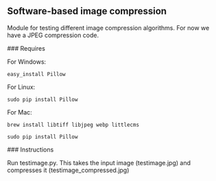 ## Software-based image compression

Module for testing different image compression algorithms. For now we have a JPEG compression code. 

### Requires

For Windows:
```
easy_install Pillow
```

For Linux:
```
sudo pip install Pillow
```

For Mac:
```
brew install libtiff libjpeg webp littlecms
```
```
sudo pip install Pillow
```

### Instructions

Run testimage.py. This takes the input image (testimage.jpg) and compresses it (testimage_compressed.jpg)